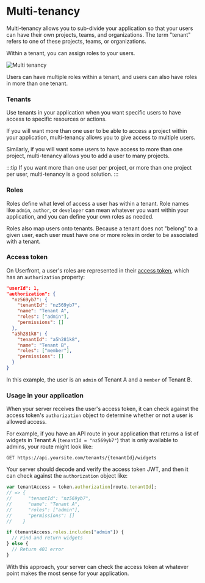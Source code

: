 # Multi-tenancy

Multi-tenancy allows you to sub-divide your application so that your users can have their own projects, teams, and organizations. The term "tenant" refers to one of these projects, teams, or organizations.

Within a tenant, you can assign roles to your users.

![Multi tenancy](https://res.cloudinary.com/component/image/upload/v1603155746/permanent/multi-tenancy.png)

Users can have multiple roles within a tenant, and users can also have roles in more than one tenant.

### Tenants

Use tenants in your application when you want specific users to have access to specific resources or actions.

If you will want more than one user to be able to access a project within your application, multi-tenancy allows you to give access to multiple users.

Similarly, if you will want some users to have access to more than one project, multi-tenancy allows you to add a user to many projects.

:::tip
If you want more than one user per project, or more than one project per user, multi-tenancy is a good solution.
:::

### Roles

Roles define what level of access a user has within a tenant. Role names like `admin`, `author`, or `developer` can mean whatever you want within your application, and you can define your own roles as needed.

Roles also map users onto tenants. Because a tenant does not "belong" to a given user, each user must have one or more roles in order to be associated with a tenant.

### Access token

On Userfront, a user's roles are represented in their [access token](/guide/auth/#access-token), which has an `authorization` property:

```json
"userId": 1,
"authorization": {
  "nz569yb7": {
    "tenantId": "nz569yb7",
    "name": "Tenant A",
    "roles": ["admin"],
    "permissions": []
  },
  "a5h281k8": {
    "tenantId": "a5h281k8",
    "name": "Tenant B",
    "roles": ["member"],
    "permissions": []
  }
}
```

In this example, the user is an `admin` of Tenant A and a `member` of Tenant B.

### Usage in your application

When your server receives the user's access token, it can check against the access token's `authorization` object to determine whether or not a user is allowed access.

For example, if you have an API route in your application that returns a list of widgets in Tenant A (`tenantId = "nz569yb7"`) that is only available to admins, your route might look like:

`GET https://api.yoursite.com/tenants/{tenantId}/widgets`

Your server should decode and verify the access token JWT, and then it can check against the `authorization` object like:

```js
var tenantAccess = token.authorization[route.tenantId];
// => {
//      "tenantId": "nz569yb7",
//      "name": "Tenant A",
//      "roles": ["admin"],
//      "permissions": []
//    }

if (tenantAccess.roles.includes["admin"]) {
  // Find and return widgets
} else {
  // Return 401 error
}
```

With this approach, your server can check the access token at whatever point makes the most sense for your application.

